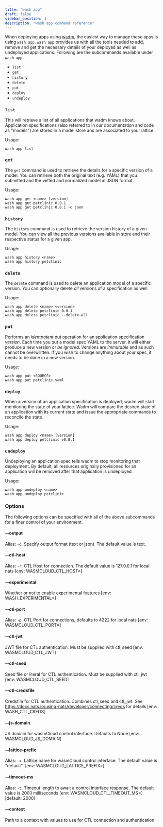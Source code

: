 ```yaml
---
title: "wash app"
draft: false
sidebar_position: 1
description: "wash app command reference"
---
```


When deploying apps using [wadm](../ecosystem/wadm/index.md), the easiest way to manage these apps is using `wash app`. `wash app` provides us with all the tools needed to add, remove and get the necessary details of your deployed as well as undeployed applications. Following are the subcommands available under `wash app`.

- `list`
- `get`
- `history`
- `delete`
- `put`
- `deploy`
- `undeploy`

### `list`
This will retrieve a list of all applications that wadm knows about. Application specifications (also referred to in our documentation and code as "models") are stored in a model store and are associated to your lattice.

Usage: 

```
wash app list
```

### `get`
The `get` command is used to retrieve the details for a specific version of a model. You can retrieve both the original text (e.g. YAML) that you submitted and the vetted and normalized model in JSON format.

Usage:

```
wash app get <name> [version]
wash app get petclinic 0.0.1
wash app get petclinic 0.0.1 -o json
```

### `history`
The `history` command is used to retrieve the version history of a given model. You can view all the previous versions available in store and their respective status for a given app.

Usage:

```
wash app history <name>
wash app history petclinic
```

### `delete`
The `delete` command is used to delete an application model of a specific version. You can optionally delete _all_ versions of a specification as well.

Usage:

```
wash app delete <name> <version>
wash app delete petclinic 0.0.1
wash app delete petclinic --delete-all
```

### `put`

Performs an _idempotent_ put operation for an application specification _version_. Each time you put a model spec YAML to the server, it will either produce a new version or _be ignored_. Versions are _immutable_ and as such cannot be overwritten. If you wish to change anything about your spec, it needs to be done in a new version.

Usage:

```
wash app put <SOURCE>
wash app put petclinic.yaml
```

### `deploy`
When a version of an application specification is deployed, wadm will start monitoring the state of your lattice. Wadm will compare the desired state of an application with its current state and issue the appropriate commands to reconcile the state.

Usage:

```
wash app deploy <name> [version]
wash app deploy petclinic v0.0.1
```

### `undeploy`
Undeploying an application spec tells wadm to stop monitoring that deployment. By default, all resources originally provisioned for an application will be removed after that application is undeployed.

Usage:

```
wash app undeploy <name>
wash app undeploy petclinic
```


### Options
The following options can be specified with all of the above subcommands for a finer control of your environment.

#### --output 
Alias: `-o`.
        Specify output format (text or json). The default value is text.
        
#### --ctl-host 
Alias: `-r`.
        CTL Host for connection. The default value is 127.0.0.1 for local nats [env: WASMCLOUD_CTL_HOST=]

#### --experimental
Whether or not to enable experimental features [env: WASH_EXPERIMENTAL=]

#### --ctl-port 
Alias: `-p`.
        CTL Port for connections, defaults to 4222 for local nats [env: WASMCLOUD_CTL_PORT=]

#### --ctl-jwt 
JWT file for CTL authentication. Must be supplied with ctl_seed [env: WASMCLOUD_CTL_JWT]

#### --ctl-seed 
Seed file or literal for CTL authentication. Must be supplied with ctl_jwt [env: WASMCLOUD_CTL_SEED]

#### --ctl-credsfile 
Credsfile for CTL authentication. Combines ctl_seed and ctl_jwt. See https://docs.nats.io/using-nats/developer/connecting/creds for details [env: WASH_CTL_CREDS]

#### --js-domain 
JS domain for wasmCloud control interface. Defaults to None [env: WASMCLOUD_JS_DOMAIN]

#### --lattice-prefix 
Alias: `-x`.
        Lattice name for wasmCloud control interface. The default value is "default". [env: WASMCLOUD_LATTICE_PREFIX=]

#### --timeout-ms 
Alias: `-t`.
        Timeout length to await a control interface response. The default value is 2000 milliseconds [env: WASMCLOUD_CTL_TIMEOUT_MS=] [default: 2000]

#### --context 
Path to a context with values to use for CTL connection and authentication
